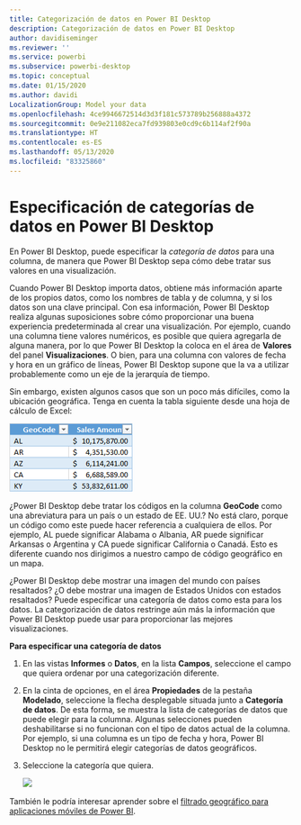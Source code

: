 ```yaml
---
title: Categorización de datos en Power BI Desktop
description: Categorización de datos en Power BI Desktop
author: davidiseminger
ms.reviewer: ''
ms.service: powerbi
ms.subservice: powerbi-desktop
ms.topic: conceptual
ms.date: 01/15/2020
ms.author: davidi
LocalizationGroup: Model your data
ms.openlocfilehash: 4ce9946672514d3d3f181c573789b256888a4372
ms.sourcegitcommit: 0e9e211082eca7fd939803e0cd9c6b114af2f90a
ms.translationtype: HT
ms.contentlocale: es-ES
ms.lasthandoff: 05/13/2020
ms.locfileid: "83325860"
---
```

# <a name="specify-data-categories-in-power-bi-desktop"></a>Especificación de categorías de datos en Power BI Desktop
En Power BI Desktop, puede especificar la *categoría de datos* para una columna, de manera que Power BI Desktop sepa cómo debe tratar sus valores en una visualización.

Cuando Power BI Desktop importa datos, obtiene más información aparte de los propios datos, como los nombres de tabla y de columna, y si los datos son una clave principal. Con esa información, Power BI Desktop realiza algunas suposiciones sobre cómo proporcionar una buena experiencia predeterminada al crear una visualización.
Por ejemplo, cuando una columna tiene valores numéricos, es posible que quiera agregarla de alguna manera, por lo que Power BI Desktop la coloca en el área de **Valores** del panel **Visualizaciones**. O bien, para una columna con valores de fecha y hora en un gráfico de líneas, Power BI Desktop supone que la va a utilizar probablemente como un eje de la jerarquía de tiempo.

Sin embargo, existen algunos casos que son un poco más difíciles, como la ubicación geográfica. Tenga en cuenta la tabla siguiente desde una hoja de cálculo de Excel:

![](media/desktop-data-categorization/datacategorizationtable.png)

¿Power BI Desktop debe tratar los códigos en la columna **GeoCode** como una abreviatura para un país o un estado de EE. UU.?  No está claro, porque un código como este puede hacer referencia a cualquiera de ellos. Por ejemplo, AL puede significar Alabama o Albania, AR puede significar Arkansas o Argentina y CA puede significar California o Canadá. Esto es diferente cuando nos dirigimos a nuestro campo de código geográfico en un mapa. 

¿Power BI Desktop debe mostrar una imagen del mundo con países resaltados? ¿O debe mostrar una imagen de Estados Unidos con estados resaltados?  Puede especificar una categoría de datos como esta para los datos. La categorización de datos restringe aún más la información que Power BI Desktop puede usar para proporcionar las mejores visualizaciones.  

**Para especificar una categoría de datos**

1. En las vistas **Informes** o **Datos**, en la lista **Campos**, seleccione el campo que quiera ordenar por una categorización diferente.
2. En la cinta de opciones, en el área **Propiedades** de la pestaña **Modelado**, seleccione la flecha desplegable situada junto a **Categoría de datos**.  De esta forma, se muestra la lista de categorías de datos que puede elegir para la columna. Algunas selecciones pueden deshabilitarse si no funcionan con el tipo de datos actual de la columna.  Por ejemplo, si una columna es un tipo de fecha y hora, Power BI Desktop no le permitirá elegir categorías de datos geográficos. 
3. Seleccione la categoría que quiera.

   ![](media/desktop-data-categorization/desktop-data-categorization.png)

También le podría interesar aprender sobre el [filtrado geográfico para aplicaciones móviles de Power BI](desktop-mobile-geofiltering.md).

